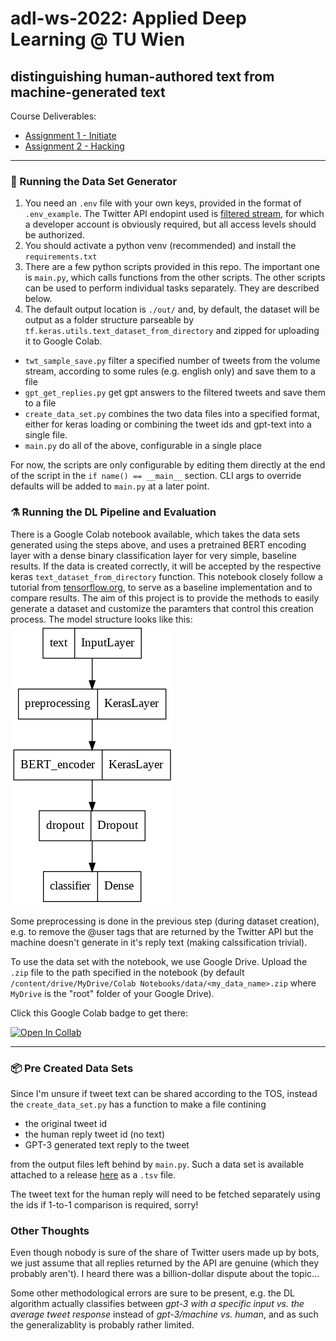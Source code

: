 # adl-ws-2022: Applied Deep Learning @ TU Wien

## distinguishing human-authored text from machine-generated text

Course Deliverables:

- [Assignment 1 - Initiate](./concept.md)
- [Assignment 2 - Hacking](./hacking.md)

---

### 📜 Running the Data Set Generator

1. You need an `.env` file with your own keys, provided in the format of `.env_example`. The Twitter API endopint used is [filtered stream](https://developer.twitter.com/en/docs/twitter-api/tweets/filtered-stream/introduction), for which a developer account is obviously required, but all access levels should be authorized.
2. You should activate a python venv (recommended) and install the `requirements.txt`
3. There are a few python scripts provided in this repo. The important one is `main.py`, which calls functions from the other scripts. The other scripts can be used to perform individual tasks separately. They are described below.
4. The default output location is `./out/` and, by default, the dataset will be output as a folder structure parseable by `tf.keras.utils.text_dataset_from_directory` and zipped for uploading it to Google Colab.

- `twt_sample_save.py` filter a specified number of tweets from the volume stream, according to some rules (e.g. english only) and save them to a file
- `gpt_get_replies.py` get gpt answers to the filtered tweets and save them to a file
- `create_data_set.py` combines the two data files into a specified format, either for keras loading or combining the tweet ids and gpt-text into a single file.
- `main.py` do all of the above, configurable in a single place

For now, the scripts are only configurable by editing them directly at the end of the script in the `if name() == __main__` section. CLI args to override defaults will be added to `main.py` at a later point.

### ⚗️ Running the DL Pipeline and Evaluation

There is a Google Colab notebook available, which takes the data sets generated using the steps above, and uses a pretrained BERT encoding layer with a dense binary classification layer for very simple, baseline results. If the data is created correctly, it will be accepted by the respective keras `text_dataset_from_directory` function. This notebook closely follow a tutorial from [tensorflow.org](https://www.tensorflow.org/text/tutorials/classify_text_with_bert), to serve as a baseline implementation and to compare results. The aim of this project is to provide the methods to easily generate a dataset and customize the paramters that control this creation process. The model structure looks like this:  
![model structure](/media/model.png)

Some preprocessing is done in the previous step (during dataset creation), e.g. to remove the @user tags that are returned by the Twitter API but the machine doesn't generate in it's reply text (making calssification trivial).

To use the data set with the notebook, we use Google Drive. Upload the `.zip` file to the path specified in the notebook (by default `/content/drive/MyDrive/Colab Notebooks/data/<my_data_name>.zip` where `MyDrive` is the "root" folder of your Google Drive).

Click this Google Colab badge to get there:

[![Open In Collab](https://colab.research.google.com/assets/colab-badge.svg)](https://colab.research.google.com/drive/1Ao1Lzg3UZ2bYAiSdA1ThCYJNTnU2aczL?usp=sharing)

---

### 📦 Pre Created Data Sets

Since I'm unsure if tweet text can be shared according to the TOS, instead the `create_data_set.py` has a function to make a file contining

- the original tweet id
- the human reply tweet id (no text)
- GPT-3 generated text reply to the tweet

from the output files left behind by `main.py`. Such a data set is available attached to a release [here](https://github.com/LuisKolb/adl-ws-2022/releases/tag/v0.1) as a `.tsv` file.

The tweet text for the human reply will need to be fetched separately using the ids if 1-to-1 comparison is required, sorry!

### Other Thoughts

Even though nobody is sure of the share of Twitter users made up by bots, we just assume that all replies returned by the API are genuine (which they probably aren't). I heard there was a billion-dollar dispute about the topic...

Some other methodological errors are sure to be present, e.g. the DL algorithm actually classifies between *gpt-3 with a specific input vs. the average tweet response* instead of *gpt-3/machine vs. human*, and as such the generalizablity is probably rather limited.
